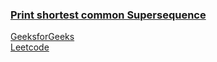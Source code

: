 ### [Print shortest common Supersequence](https://www.youtube.com/watch?v=VDhRg-ZJTuc&list=PL_z_8CaSLPWekqhdCPmFohncHwz8TY2Go&index=29)   
[GeeksforGeeks](https://www.geeksforgeeks.org/print-shortest-common-supersequence/)   
[Leetcode](https://leetcode.com/problems/shortest-common-supersequence/)  
